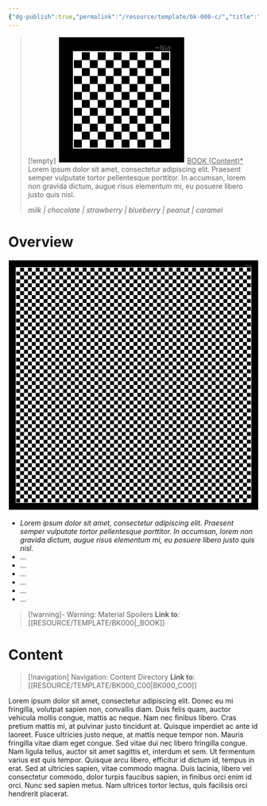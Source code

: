 ```yaml
---
{"dg-publish":true,"permalink":"/resource/template/bk-000-c/","title":"BOOK (Content)*","tags":["-book/content","-book/main","-book/side","-release"]}
---
```


>[!empty]
> ![RESOURCE/ASSET/OTHER/PlaceholderIcon.png|icon](/img/user/RESOURCE/ASSET/OTHER/PlaceholderIcon.png) <u class="title"> BOOK (Content)* </u>
> Lorem ipsum dolor sit amet, consectetur adipiscing elit. Praesent semper vulputate tortor pellentesque porttitor. In accumsan, lorem non gravida dictum, augue risus elementum mi, eu posuere libero justo quis nisl.
> 
> *milk | chocolate | strawberry | blueberry | peanut | caramel*

# Overview

![RESOURCE/ASSET/OTHER/PlaceholderThumbnail.png|thumbnail](/img/user/RESOURCE/ASSET/OTHER/PlaceholderThumbnail.png)

- *Lorem ipsum dolor sit amet, consectetur adipiscing elit. Praesent semper vulputate tortor pellentesque porttitor. In accumsan, lorem non gravida dictum, augue risus elementum mi, eu posuere libero justo quis nisl.*
- ...
- ...
- ...
- ...
- ...
- ...


> [!warning]- Warning: Material Spoilers
> **Link to**: [[RESOURCE/TEMPLATE/BK000\|_BOOK]]

# Content


> [!navigation] Navigation: Content Directory
> **Link to**: [[RESOURCE/TEMPLATE/BK000_C00\|BK000_C00]]


Lorem ipsum dolor sit amet, consectetur adipiscing elit. Donec eu mi fringilla, volutpat sapien non, convallis diam. Duis felis quam, auctor vehicula mollis congue, mattis ac neque. Nam nec finibus libero. Cras pretium mattis mi, at pulvinar justo tincidunt at. Quisque imperdiet ac ante id laoreet. Fusce ultricies justo neque, at mattis neque tempor non. Mauris fringilla vitae diam eget congue. Sed vitae dui nec libero fringilla congue. Nam ligula tellus, auctor sit amet sagittis et, interdum et sem. Ut fermentum varius est quis tempor. Quisque arcu libero, efficitur id dictum id, tempus in erat. Sed at ultricies sapien, vitae commodo magna. Duis lacinia, libero vel consectetur commodo, dolor turpis faucibus sapien, in finibus orci enim id orci. Nunc sed sapien metus. Nam ultrices tortor lectus, quis facilisis orci hendrerit placerat.

